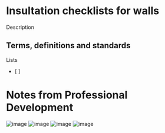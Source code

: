 # Insultation checklists for walls
Description

## Terms, definitions and standards
Lists
  - [ ] 

# Notes from Professional Development



![image](https://user-images.githubusercontent.com/146181/220499488-33c00eeb-75d4-42d6-b57d-18607dc0d9ca.png)
![image](https://user-images.githubusercontent.com/146181/220499517-9875694f-6eec-41e6-9401-7dbb41c0ca79.png)
![image](https://user-images.githubusercontent.com/146181/220499541-6e1ad0ce-369a-42eb-816d-f44061e6e224.png)
![image](https://user-images.githubusercontent.com/146181/220499561-12d6b05c-6afe-4ce0-a9d1-1e91a4ba1d07.png)
